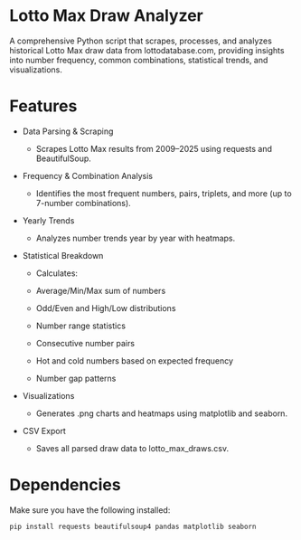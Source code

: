 # Lotto Max Draw Analyzer

A comprehensive Python script that scrapes, processes, and analyzes historical Lotto Max draw data from lottodatabase.com, providing insights into number frequency, common combinations, statistical trends, and visualizations.

# Features
- Data Parsing & Scraping
  - Scrapes Lotto Max results from 2009–2025 using requests and BeautifulSoup.

- Frequency & Combination Analysis
  - Identifies the most frequent numbers, pairs, triplets, and more (up to 7-number combinations).

- Yearly Trends
  - Analyzes number trends year by year with heatmaps.

- Statistical Breakdown
  - Calculates:

  - Average/Min/Max sum of numbers
  
  - Odd/Even and High/Low distributions
  
  - Number range statistics
  
  - Consecutive number pairs
  
  - Hot and cold numbers based on expected frequency

  - Number gap patterns

- Visualizations
  - Generates .png charts and heatmaps using matplotlib and seaborn.

- CSV Export
  - Saves all parsed draw data to lotto_max_draws.csv.

# Dependencies
Make sure you have the following installed:
```
pip install requests beautifulsoup4 pandas matplotlib seaborn
```
